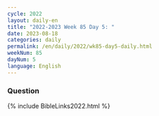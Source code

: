```yaml
---
cycle: 2022
layout: daily-en
title: "2022-2023 Week 85 Day 5: "
date: 2023-08-18
categories: daily
permalink: /en/daily/2022/wk85-day5-daily.html
weekNum: 85
dayNum: 5
language: English
---
```


### Question     

{% include BibleLinks2022.html %}
